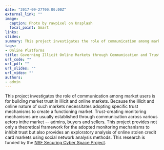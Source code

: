 ```yaml
---
date: "2017-09-27T00:00:00Z"
external_link: ""
image:
  caption: Photo by rawpixel on Unsplash
  focal_point: Smart
links:
slides: 
summary: This project investigates the role of communication among market users is for building market trust in illicit and online markets.
tags:
- Online Platforms
title: Governing Illicit Online Markets through Communication and Trust
url_code: ""
url_pdf: ""
url_slides: ""
url_video: ""
authors:
- admin
---
```

This project investigates the role of communication among market users is for building market trust in illicit and online markets. Because the illicit and online nature of such markets necessitates adopting specific trust mechanisms to create a functioning market. Trust-creating monitoring mechanisms are usually established through communication across various actors inthe market -- admins, buyers and sellers. This project provides not only a theoretical framework for the adopted monitoring mechanisms to inhibit trust but also provides an exploratory analysis of online stolen credit card markets using social network analysis methods. This research is funded by the [NSF Securing Cyber Space Project](https://www.nsf.gov/awardsearch/showAward?AWD_ID=1314631&HistoricalAwards=false).



